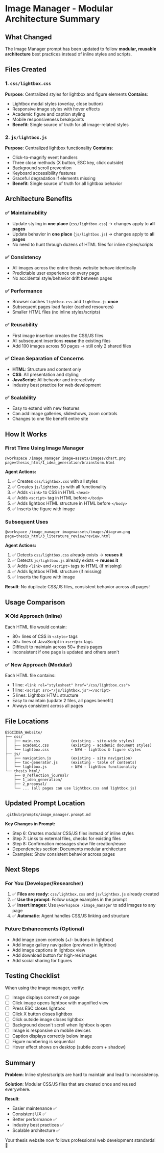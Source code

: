 # Image Manager - Modular Architecture Summary

## What Changed

The Image Manager prompt has been updated to follow **modular, reusable architecture** best practices instead of inline styles and scripts.

## Files Created

### 1. `css/lightbox.css`
**Purpose**: Centralized styles for lightbox and figure elements
**Contains**:
- Lightbox modal styles (overlay, close button)
- Responsive image styles with hover effects
- Academic figure and caption styling
- Mobile responsiveness breakpoints
- **Benefit**: Single source of truth for all image-related styles

### 2. `js/lightbox.js`
**Purpose**: Centralized lightbox functionality
**Contains**:
- Click-to-magnify event handlers
- Three close methods (X button, ESC key, click outside)
- Background scroll prevention
- Keyboard accessibility features
- Graceful degradation if elements missing
- **Benefit**: Single source of truth for all lightbox behavior

## Architecture Benefits

### ✅ Maintainability
- Update styling in **one place** (`css/lightbox.css`) → changes apply to **all pages**
- Update behavior in **one place** (`js/lightbox.js`) → changes apply to **all pages**
- No need to hunt through dozens of HTML files for inline styles/scripts

### ✅ Consistency
- All images across the entire thesis website behave identically
- Predictable user experience on every page
- No accidental style/behavior drift between pages

### ✅ Performance
- Browser caches `lightbox.css` and `lightbox.js` **once**
- Subsequent pages load faster (cached resources)
- Smaller HTML files (no inline styles/scripts)

### ✅ Reusability
- First image insertion creates the CSS/JS files
- All subsequent insertions **reuse** the existing files
- Add 100 images across 50 pages → still only 2 shared files

### ✅ Clean Separation of Concerns
- **HTML**: Structure and content only
- **CSS**: All presentation and styling
- **JavaScript**: All behavior and interactivity
- Industry best practice for web development

### ✅ Scalability
- Easy to extend with new features
- Can add image galleries, slideshows, zoom controls
- Changes to one file benefit entire site

## How It Works

### First Time Using Image Manager
```
@workspace /image_manager image=assets/images/chart.png page=thesis_html/1_idea_generation/brainstorm.html
```

**Agent Actions:**
1. ✅ Creates `css/lightbox.css` with all styles
2. ✅ Creates `js/lightbox.js` with all functionality
3. ✅ Adds `<link>` to CSS in HTML `<head>`
4. ✅ Adds `<script>` tag in HTML before `</body>`
5. ✅ Adds lightbox HTML structure in HTML before `</body>`
6. ✅ Inserts the figure with image

### Subsequent Uses
```
@workspace /image_manager image=assets/images/diagram.png page=thesis_html/3_literature_review/review.html
```

**Agent Actions:**
1. ✅ Detects `css/lightbox.css` already exists → **reuses it**
2. ✅ Detects `js/lightbox.js` already exists → **reuses it**
3. ✅ Adds `<link>` and `<script>` tags to HTML (if missing)
4. ✅ Adds lightbox HTML structure (if missing)
5. ✅ Inserts the figure with image

**Result**: No duplicate CSS/JS files, consistent behavior across all pages!

## Usage Comparison

### ❌ Old Approach (Inline)
Each HTML file would contain:
- 80+ lines of CSS in `<style>` tags
- 50+ lines of JavaScript in `<script>` tags
- Difficult to maintain across 50+ thesis pages
- Inconsistent if one page is updated and others aren't

### ✅ New Approach (Modular)
Each HTML file contains:
- 1 line: `<link rel="stylesheet" href="/css/lightbox.css">`
- 1 line: `<script src="/js/lightbox.js"></script>`
- 5 lines: Lightbox HTML structure
- Easy to maintain (update 2 files, all pages benefit)
- Always consistent across all pages

## File Locations

```
ESGCIDBA_Website/
├── css/
│   ├── main.css              (existing - site-wide styles)
│   ├── academic.css          (existing - academic document styles)
│   └── lightbox.css          ← NEW - lightbox & figure styles
├── js/
│   ├── navigation.js         (existing - site navigation)
│   ├── toc-generator.js      (existing - table of contents)
│   └── lightbox.js           ← NEW - lightbox functionality
└── thesis_html/
    ├── 0_reflection_journal/
    ├── 1_idea_generation/
    ├── 2_proposal/
    └── ... (all pages can use lightbox.css and lightbox.js)
```

## Updated Prompt Location

`.github/prompts/image_manager.prompt.md`

**Key Changes in Prompt:**
- Step 6: Creates modular CSS/JS files instead of inline styles
- Step 7: Links to external files, checks for existing files
- Step 8: Confirmation messages show file creation/reuse
- Dependencies section: Documents modular architecture
- Examples: Show consistent behavior across pages

## Next Steps

### For You (Developer/Researcher)
1. ✅ **Files are ready**: `css/lightbox.css` and `js/lightbox.js` already created
2. ✅ **Use the prompt**: Follow usage examples in the prompt
3. ✅ **Insert images**: Use `@workspace /image_manager` to add images to any page
4. ✅ **Automatic**: Agent handles CSS/JS linking and structure

### Future Enhancements (Optional)
- Add image zoom controls (+/- buttons in lightbox)
- Add image gallery navigation (prev/next in lightbox)
- Add image captions in lightbox view
- Add download button for high-res images
- Add social sharing for figures

## Testing Checklist

When using the image manager, verify:
- [ ] Image displays correctly on page
- [ ] Click image opens lightbox with magnified view
- [ ] Press ESC closes lightbox
- [ ] Click X button closes lightbox
- [ ] Click outside image closes lightbox
- [ ] Background doesn't scroll when lightbox is open
- [ ] Image is responsive on mobile devices
- [ ] Caption displays correctly below image
- [ ] Figure numbering is sequential
- [ ] Hover effect shows on desktop (subtle zoom + shadow)

## Summary

**Problem**: Inline styles/scripts are hard to maintain and lead to inconsistency.

**Solution**: Modular CSS/JS files that are created once and reused everywhere.

**Result**: 
- Easier maintenance ✅
- Consistent UX ✅
- Better performance ✅
- Industry best practices ✅
- Scalable architecture ✅

Your thesis website now follows professional web development standards! 🎉
